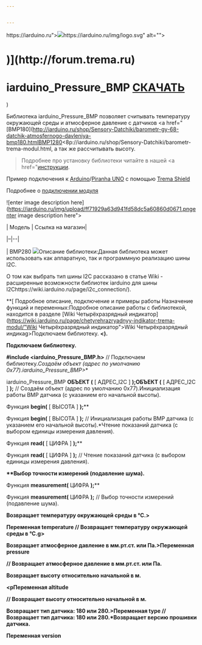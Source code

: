 ```yaml
---


---
```


<p>https://iarduino.ru"><img src="  

[![](https://iarduino.ru/img/logo.svg" alt=""></a><a href=")](https://iarduino.ru"><img src=")[![](https://wiki.iarduino.ru/img/git-shop.svg?3" alt=""></a> <a href=")](https://wiki.iarduino.ru"><img src=") [![](https://wiki.iarduino.ru/img/git-wiki.svg?2" alt=""></a> <a href=")](https://lessonwiki.iarduino.ru"><img src=") [![](https://wiki.iarduino.ru/img/git-lesson.svg?2" alt=""></a><a href=")](https://forum.trema.ru"><img src="lesson.iarduino.ru)[![](https://wiki.iarduino.ru/img/git-forum.svg?2" alt=""></a></p>
<h1 id="iarduino_pressure_bmp-скачать">)](http://forum.trema.ru)

  

# iarduino_Pressure_BMP <a href="[СКАЧАТЬ](https://github.com/tremaru/iarduino_Pressure_BMP/archive/master.zip">СКАЧАТЬ</a></h1>
<p>)

Библиотека iarduino_Pressure_BMP позволяет считывать температуру окружающей среды и атмосферное давление с датчиков <a href="[BMP180](http://iarduino.ru/shop/Sensory-Datchiki/barometr-gy-68-datchik-atmosfernogo-davleniya-bmp180.htmlBMP1280<8p://iarduino.ru/shop/Sensory-Datchiki/barometr-trema-modul.html, а так же рассчитывать высоту.

  

> Подробнее про установку библиотеки читайте в нашей <a href="[инструкции](https://iarduino.ru/page/Installing_libraries/).

  

Пример подключения к [Arduino](https://iarduino.ru/shop/boards/arduino-uno-r3.html)/[Piranha UNO](https://iarduino.ru/shop/boards/piranha-uno-r3.html) с помощью [Trema Shield](https://iarduino.ru/shop/Expansion-payments/trema-shield.html)

Подробнее о [подключении модуля](https://wiki.iarduino.ru/page/trema-modul-pressure-meter)

![enter image description here](https://iarduino.ru/img/upload/ff71929a63d941fd58dc5a60860d0671.pngenter image description here"></p>
<p>| Модель | Ссылка на магазин|</p>
<p>|–|--|</p>
<p>| BMP280 <img src="https://wiki.iarduino.ru/ |

  

## Описание библиотеки:Данная библиотека может использовать как аппаратную, так и программную реализацию шины I2C.</p>
<p>

О том как выбрать тип шины I2C рассказано в статье Wiki - расширенные возможности библиотек iarduino для шины I2Chttps://wiki.iarduino.ru/page/i2c_connection/).

  

**[ Подробное описание, подключение и примеры работы Назначение функций и переменных:Подробное описание работы с библиотекой, находится в разделе [Wiki Четырёхразрядный индикатор](https://wiki.iarduino.ru/page/chetyrehrazryadnyy-indikator-trema-modul/"Wiki Четырёхразрядный индикатор">Wiki Четырёхразрядный индикаg>Подключаем библиотеку. <strong>&lt;).

  

**Подключаем библиотеку.**

  

#include **<iarduino_Pressure_BMP.h</strong>>** // Подключаем библиотеку.*Создаём объект (адрес по умолчанию 0x77).iarduino_Pressure_BMP>**

  

iarduino_Pressure_BMP <strong>ОБЪЕКТ (</strong> [ АДРЕС_I2C ] <strong>);</strong>**ОБЪЕКТ (** [ АДРЕС_I2C ] **);** // Создаём объект (адрес по умолчанию 0x77).Инициализация работы BMP датчика (с указанием его начальной высоты).</strong></p>
<p>Функция <strong>begin(</strong> [ ВЫСОТА ] <strong>);</strong>**

  

Функция **begin(** [ ВЫСОТА ] **);** // Инициализация работы BMP датчика (с указанием его начальной высоты).*Чтение показаний датчика (с выбором единицы измерения давления).</strong></p>
<p>Функция <strong>read(</strong> [ ЦИФРА ] <strong>);</strong>**

  

Функция **read(** [ ЦИФРА ] **);** // Чтение показаний датчика (с выбором единицы измерения давления).</p>
<p><strong>

  

**Выбор точности измерений (подавление шума).</strong></p>
<p>Функция <strong>measurement(</strong> ЦИФРА <strong>);</strong>**

  

Функция **measurement(** ЦИФРА **);** // Выбор точности измерений (подавление шума).</p>
<p><strong>

  

**Возвращает температуру окружающей среды в °С.>**

  

Переменная <strong>**temperature</strong>** // Возвращает температуру окружающей среды в °С.g>

  

**Возвращает атмосферное давление в мм.рт.ст. или Па.>Переменная <strong>pressure</strong>**

   // Возвращает атмосферное давление в мм.рт.ст. или Па.</p>
<p><strong>

  

**Возвращает высоту относительно начальной в м.</strong></p>
<pПеременная <strong>altitude</strong>**

  // Возвращает высоту относительно начальной в м.</p>
<p><strong>

  

**Возвращает тип датчика: 180 или 280.>Переменная <strong>type</strong>**
 // Возвращает тип датчика: 180 или 280.*Возвращает версию прошивки датчика.</strong></p>
<p>Переменная <strong>version</strong // Возвращает версию прошивки датчика.</p>

  
  
  
  
  
  
  
  
  
  

<!--stackedit_data:&#10;&#10;

eyJoaXN0b3J5IjpbLTEzNjk3NzY1MDldfQ==&#10;&#10;

-->

<!--stackedit_data:
eyJoaXN0b3J5IjpbLTE4Mzk3NjMxMzVdfQ==
-->